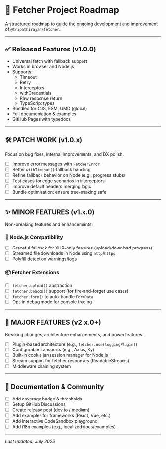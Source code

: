 # 📍 Fetcher Project Roadmap

A structured roadmap to guide the ongoing development and improvement of `@tripathirajan/fetcher`.

---

## ✅ Released Features (v1.0.0)

- Universal fetch with fallback support
- Works in browser and Node.js
- Supports:
  - Timeout
  - Retry
  - Interceptors
  - withCredentials
  - Raw response return
  - TypeScript types
- Bundled for CJS, ESM, UMD (global)
- Full documentation & examples
- GitHub Pages with typedocs

---

## 🛠️ PATCH WORK (v1.0.x)

Focus on bug fixes, internal improvements, and DX polish.

- [ ] Improve error messages with `FetcherError`
- [ ] Better `withTimeout()` fallback handling
- [ ] Refine fallback behavior on Node (e.g., progress stubs)
- [ ] Test cases for edge scenarios in interceptors
- [ ] Improve default headers merging logic
- [ ] Bundle optimization: ensure tree-shaking safe

---

## ✨ MINOR FEATURES (v1.x.0)

Non-breaking features and enhancements.

### 🧰 Node.js Compatibility

- [ ] Graceful fallback for XHR-only features (upload/download progress)
- [ ] Streamed file downloads in Node using `http`/`https`
- [ ] Polyfill detection warnings/logs

### 📦 Fetcher Extensions

- [ ] `fetcher.upload()` abstraction
- [ ] `fetcher.beacon()` support (for fire-and-forget use cases)
- [ ] `fetcher.form()` to auto-handle `FormData`
- [ ] Opt-in debug mode for console tracing

---

## 🚀 MAJOR FEATURES (v2.x.0+)

Breaking changes, architecture enhancements, and power features.

- [ ] Plugin-based architecture (e.g., `fetcher.use(loggingPlugin)`)
- [ ] Configurable transports (e.g., Axios, Ky)
- [ ] Built-in cookie jar/session manager for Node.js
- [ ] Stream support for fetcher responses (ReadableStreams)
- [ ] Middleware chaining system

---

## 📘 Documentation & Community

- [ ] Add coverage badge & thresholds
- [ ] Setup GitHub Discussions
- [ ] Create release post (dev.to / medium)
- [ ] Add examples for frameworks (React, Vue, etc.)
- [ ] Add interactive CodeSandbox playground
- [ ] Add i18n examples (e.g., localized docs/examples)

---

_Last updated: July 2025_
